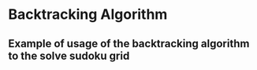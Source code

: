 # Backtracking Algorithm
## Example of usage of the backtracking algorithm to the solve sudoku grid


